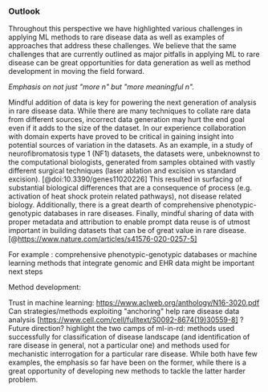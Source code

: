 ### Outlook

Throughout this perspective we have highlighted various challenges in applying ML methods to rare disease data as well as examples of approaches that address these challenges.
We believe that the same challenges that are currently outlined as major pitfalls in applying ML to rare disease can be great opportunities for data generation as well as method development in moving the field forward.

_Emphasis on not just "more n" but "more meaningful n"._

Mindful addition of data is key for powering the next generation of analysis in rare disease data.
While there are many techniques to collate rare data from different sources, incorrect data generation may hurt the end goal even if it adds to the size of the dataset.
In our experience collaboration with domain experts have proved to be critical in gaining insight into potential sources of variation in the datasets.
As an example, in a study of neurofibromatosis type 1 (NF1) datasets, the datasets were, unbeknownst to the computational biologists, generated from samples obtained with vastly different surgical techniques (laser ablation and excision vs standard excision). [@doi:10.3390/genes11020226] 
This resulted in surfacing of substantial biological differences that are a consequence of process (e.g. activation of heat shock protein related pathways), not disease related biology. 
Additionally, there is a great dearth of comprehensive phenotypic-genotypic databases in rare diseases. 
Finally, mindful sharing of data with proper metadata and attribution to enable prompt data reuse is of utmost important in building datasets that can be of great value in rare disease. [@https://www.nature.com/articles/s41576-020-0257-5]


For example : comprehensive phenotypic-genotypic databases or machine learning methods that integrate genomic and EHR data might be important next steps


Method development:

Trust in machine learning: https://www.aclweb.org/anthology/N16-3020.pdf
Can strategies/methods exploiting "anchoring" help rare disease data analysis [https://www.cell.com/cell/fulltext/S0092-8674(19)30559-8] ? Future direction?
highlight the two camps of ml-in-rd: methods used successfully for classification of disease landscape (and identification of rare disease in general, not a particular one) and methods used for mechanistic interrogation for a particular rare disease. 
While both have few examples, the emphasis so far have been on the former, while there is a great opportunity of developing new methods to tackle the latter harder problem.
